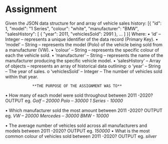 # Assignment
Given the JSON data structure for and array of vehicle sales history: 
[{
        "id": 1,
        "model": "1 Series",
        "colour": "white",
        "manufacturer": "BMW",
        "salesHistory": [
            {
                "year": 2011,
                "vehiclesSold": 2991
            },
…
       ]
}] 
Where: 
•	‘id’ – Integer – represents a unique identifier of the data record (Primary Key).
•	‘model’ – String – represents the model (Polo) of the vehicle being sold from a manufacturer (VW).
•	‘colour’ – String – represents the specific colour of each the vehicle sold.
•	‘manufacturer’ – String – represents the name of the manufacturer producing the specific vehicle model.
•	‘salesHistory’ – Array of objects – represents an array of historical data outlining:
o	‘year’ – String – The year of sales.
o	‘vehiclesSold’ – Integer – The number of vehicles sold within that year.

                **THE PURPOSE OF THE ASSIGNMENT WAS TO**
                
  •	How many of each model were sold throughout between 2011 -2020? 
        OUTPUT eg.
          *Golf – 20000*
          *Polo – 30000*
          *1 Series - 10000*  

  •	Which manufacturer sold the most amount between 2011 -2020?
        OUTPUT eg.
          *VW – 20000*
          *Mercedes – 30000*
          *BMW - 10000*

  •	The average number of vehicles sold across all manufacturers and models between 2011 -2020?
        OUTPUT eg.
          *150000*
  •	What is the most common colour of vehicles sold between 2011 -2020?
        OUTPUT eg.
          *silver*
